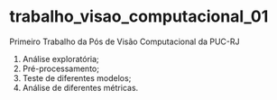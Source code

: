 # trabalho_visao_computacional_01
Primeiro Trabalho da Pós de Visão Computacional da PUC-RJ

1) Análise exploratória;
2) Pré-processamento;
3) Teste de diferentes modelos;
4) Análise de diferentes métricas.
